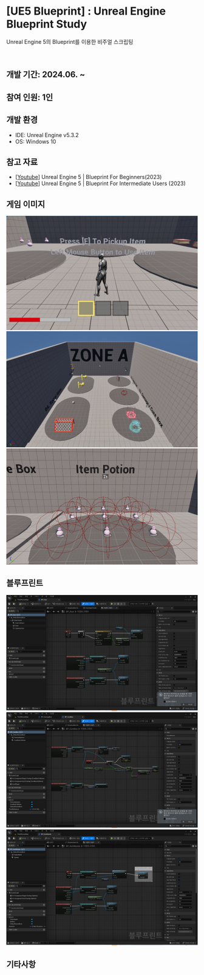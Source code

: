 # [UE5 Blueprint] : Unreal Engine Blueprint Study
Unreal Engine 5의 Blueprint를 이용한 비주얼 스크립팅 

<br>

## 개발 기간: 2024.06. ~ 

## 참여 인원: 1인

## 개발 환경
- IDE: Unreal Engine v5.3.2
- OS: Windows 10

## 참고 자료
  - [[Youtube](https://www.youtube.com/watch?v=Xw9QEMFInYU)] Unreal Engine 5 | Blueprint For Beginners(2023)
  - [[Youtube](https://www.youtube.com/watch?v=cFm4tZqgYvQ)] Unreal Engine 5 | Blueprint For Intermediate Users (2023)

## 게임 이미지
![Image1](Demon/InGameImage1.png)
![Image2](Demon/InGameImage2.png)
![Image3](Demon/InGameImage3.png)

## 블루프린트
![Image1](Demon/BpImage1.png)
![Image2](Demon/BpImage2.png)
![Image3](Demon/BpImage3.png)

## 기타사항
